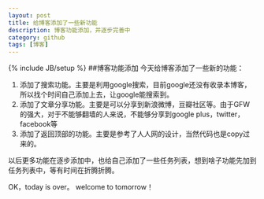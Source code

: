 ```yaml
---
layout: post
title: 给博客添加了一些新功能
description: 博客功能添加，并逐步完善中
category: github
tags: [博客]
---
```

{% include JB/setup %}
##博客功能添加
今天给博客添加了一些新的功能：

1. 添加了搜索功能。主要是利用google搜索，目前google还没有收录本博客，所以找个时间自己添加上去，让google能搜索到。
2. 添加了文章分享功能。主要是可以分享到新浪微博，豆瓣社区等。由于GFW的强大，对于不能够翻墙的人来说，不能够分享到google plus，twitter，facebook等 
3. 添加了返回顶部的功能。主要是参考了人人网的设计，当然代码也是copy过来的。

以后更多功能在逐步添加中，也给自己添加了一些任务列表，想到啥子功能先加到任务列表中，等有时间在折腾折腾。

OK，today is over。 welcome to tomorrow！